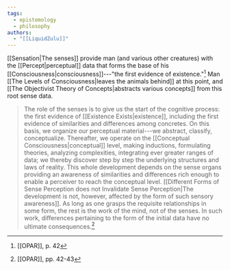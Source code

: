 ```yaml
---
tags:
  - epistemology
  - philosophy
authors:
  - "[[LiquidZulu]]"
---
```

[[Sensation|The senses]] provide man (and various other creatures) with the [[Percept|perceptual]] data that forms the base of his [[Consciousness|consciousness]]---"the first evidence of existence."[^1] Man [[The Levels of Consciousness|leaves the animals behind]] at this point, and [[The Objectivist Theory of Concepts|abstracts various concepts]] from this root sense data.

>The role of the senses is to give us the start of the cognitive process: the first evidence of [[Existence Exists|existence]], including the first evidence of similarities and differences among concretes. On this basis, we organize our perceptual material---we abstract, classify, conceptualize. Thereafter, we operate on the [[Conceptual Consciousness|conceptual]] level, making inductions, formulating theories, analyzing complexities, integrating ever greater ranges of data; we thereby discover step by step the underlying structures and laws of reality. This whole development depends on the sense organs providing an awareness of similarities and differences rich enough to enable a perceiver to reach the conceptual level. [[Different Forms of Sense Perception does not Invalidate Sense Perception|The development is not, however, affected by the form of such sensory awareness]]. As long as one grasps the requisite relationships in some form, the rest is the work of the mind, not of the senses. In such work, differences pertaining to the form of the initial data have no ultimate consequences.[^2]

[^1]: [[OPAR]], p. 42
[^2]: [[OPAR]], pp. 42-43